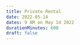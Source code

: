 ```yaml
---
title: Private Rental
date: 2022-05-14
dates: 9 AM on May 14 2022
durationMinutes: 600
draft: false
---
```

